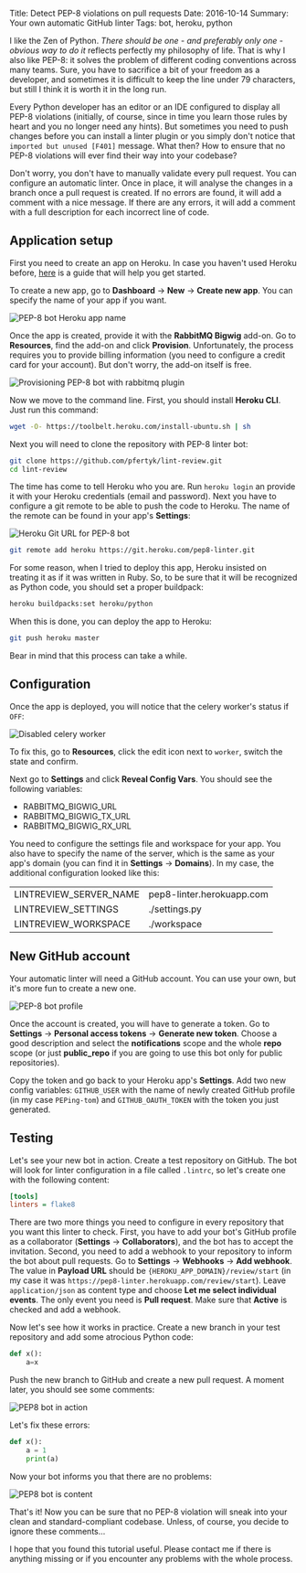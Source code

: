 Title: Detect PEP-8 violations on pull requests
Date: 2016-10-14
Summary: Your own automatic GitHub linter
Tags: bot, heroku, python

I like the Zen of Python. *There should be one - and preferably only one - obvious way to do it* reflects perfectly my philosophy of life. That is why I also like PEP-8: it solves the problem of different coding conventions across many teams. Sure, you have to sacrifice a bit of your freedom as a developer, and sometimes it is difficult to keep the line under 79 characters, but still I think it is worth it in the long run.

Every Python developer has an editor or an IDE configured to display all PEP-8 violations
(initially, of course, since in time you learn those rules by heart and you no longer need any hints).
But sometimes you need to push changes before you can install a linter plugin
or you simply don't notice that `imported but unused [F401]` message.
What then? How to ensure that no PEP-8 violations will ever find their way into your codebase?

Don't worry, you don't have to manually validate every pull request.
You can configure an automatic linter. Once in place, it will analyse the changes
in a branch once a pull request is created. If no errors are found, it will
add a comment with a nice message. If there are any errors, it will add a comment with a
full description for each incorrect line of code.

## Application setup


First you need to create an app on Heroku. In case you haven't used Heroku before,
[here](<https://devcenter.heroku.com/articles/getting-started-with-python#introduction>)
is a guide that will help you get started.

To create a new app, go to **Dashboard** -> **New** -> **Create new app**.
You can specify the name of your app if you want.


![PEP-8 bot Heroku app name]({static}/images/pep8-bot-heroku-app-name.png)

Once the app is created, provide it with the **RabbitMQ Bigwig** add-on.
Go to **Resources**, find the add-on and click **Provision**. Unfortunately,
the process requires you to provide billing information (you need to
configure a credit card for your account). But don't worry, the add-on itself is free.

![Provisioning PEP-8 bot with rabbitmq plugin]({static}/images/pep8-bot-rabbitmq-provision.png)

Now we move to the command line. First, you should install **Heroku CLI**.
Just run this command:

```sh
wget -O- https://toolbelt.heroku.com/install-ubuntu.sh | sh
```

Next you will need to clone the repository with PEP-8 linter bot:

```sh
git clone https://github.com/pfertyk/lint-review.git
cd lint-review
```

The time has come to tell Heroku who you are. Run `heroku login` an provide
it with your Heroku credentials (email and password). Next you have to
configure a git remote to be able to push the code to Heroku.
The name of the remote can be found in your app's **Settings**:

![Heroku Git URL for PEP-8 bot]({static}/images/pep8-bot-heroku-git-url.png)

```sh
git remote add heroku https://git.heroku.com/pep8-linter.git
```

For some reason, when I tried to deploy this app, Heroku insisted on
treating it as if it was written in Ruby. So, to be sure that it will be
recognized as Python code, you should set a proper buildpack:

```sh
heroku buildpacks:set heroku/python
```

When this is done, you can deploy the app to Heroku:

```sh
git push heroku master
```

Bear in mind that this process can take a while.

## Configuration

Once the app is deployed, you will notice that the celery worker's status if `OFF`:

![Disabled celery worker]({static}/images/pep8-bot-disabled-celery-worker.png)

To fix this, go to **Resources**, click the edit icon next to `worker`,
switch the state and confirm.

Next go to **Settings** and click **Reveal Config Vars**.
You should see the following variables:

* RABBITMQ_BIGWIG_URL
* RABBITMQ_BIGWIG_TX_URL
* RABBITMQ_BIGWIG_RX_URL

You need to configure the settings file and workspace for your app.
You also have to specify the name of the server, which is the same as your
app's domain (you can find it in **Settings** -> **Domains**).
In my case, the additional configuration looked like this:

<table>
  <tbody>
    <tr>
      <td>LINTREVIEW_SERVER_NAME</td>
      <td>pep8-linter.herokuapp.com</td>
    </tr>
    <tr>
      <td>LINTREVIEW_SETTINGS</td>
      <td>./settings.py</td>
    </tr>
    <tr>
      <td>LINTREVIEW_WORKSPACE</td>
      <td>./workspace</td>
    </tr>
    </tbody>
</table>

## New GitHub account

Your automatic linter will need a GitHub account.
You can use your own, but it's more fun to create a new one.

![PEP-8 bot profile]({static}/images/pep8-bot-github-profile.png)

Once the account is created, you will have to generate a token.
Go to **Settings** -> **Personal access tokens** -> **Generate new token**.
Choose a good description and select the **notifications** scope and the whole **repo** scope
(or just **public_repo** if you are going to use this bot only for public repositories).

Copy the token and go back to your Heroku app's **Settings**.
Add two new config variables: `GITHUB_USER` with the name of newly created GitHub
profile (in my case `PEPing-tom`) and `GITHUB_OAUTH_TOKEN`
with the token you just generated.

## Testing

Let's see your new bot in action. Create a test repository on GitHub.
The bot will look for linter configuration in a file called `.lintrc`,
so let's create one with the following content:

```ini
[tools]
linters = flake8
```

There are two more things you need to configure in every repository that you want
this linter to check. First, you have to add your bot's GitHub profile as a collaborator
(**Settings** -> **Collaborators**), and the bot has to accept the invitation.
Second, you need to add a webhook to your repository to inform the bot about pull requests.
Go to **Settings** -> **Webhooks** -> **Add webhook**.
The value in **Payload URL** should be `{HEROKU_APP_DOMAIN}/review/start`
(in my case it was `https://pep8-linter.herokuapp.com/review/start`).
Leave `application/json` as content type and choose **Let me select individual events**.
The only event you need is **Pull request**.
Make sure that **Active** is checked and add a webhook.

Now let's see how it works in practice. Create a new branch in your test repository
and add some atrocious Python code:

```python
def x():
    a=x
```

Push the new branch to GitHub and create a new pull request. A moment later, you should see some comments:

![PEP8 bot in action]({static}/images/pep8-bot-github-error-comments.png)

Let's fix these errors:

```python
def x():
    a = 1
    print(a)
```

Now your bot informs you that there are no problems:

![PEP8 bot is content]({static}/images/pep8-bot-github-nice-comment.png)

That's it! Now you can be sure that no PEP-8 violation will sneak into your clean and standard-compliant codebase. Unless, of course, you decide to ignore these comments...

I hope that you found this tutorial useful. Please contact me if there is anything missing or if you encounter any problems with the whole process.
